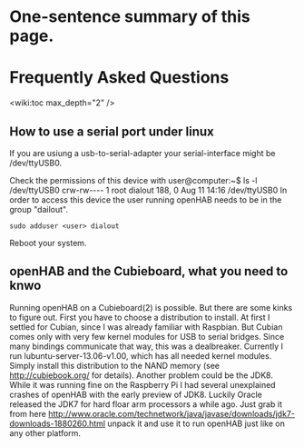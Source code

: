 # One-sentence summary of this page.

# Frequently Asked Questions

<wiki:toc max_depth="2" />

## How to use a serial port under linux

If you are usiung a usb-to-serial-adapter your serial-interface might be /dev/ttyUSB0.

Check the permissions of this device with
    user@computer:~$ ls -l /dev/ttyUSB0
    crw-rw---- 1 root dialout 188, 0 Aug 11 14:16 /dev/ttyUSB0
In order to access this device the user running openHAB needs to be in the group "dailout".

    sudo adduser <user> dialout

Reboot your system.

## openHAB and the Cubieboard, what you need to knwo

Running openHAB on a Cubieboard(2) is possible. But there are some kinks to figure out.
First you have to choose a distribution to install. At first I settled for Cubian, since I was already familiar with Raspbian. But Cubian comes only with very few kernel modules for USB to serial bridges. Since many bindings communicate that way, this was a dealbreaker. Currently I run lubuntu-server-13.06-v1.00, which has all needed kernel modules. Simply install this distribution to the NAND memory (see http://cubiebook.org/ for details).
Another problem could be the JDK8. While it was running fine on the Raspberry Pi I had several unexplained crashes of openHAB with the early preview of JDK8. Luckily Oracle released the JDK7 for hard floar arm processors a while ago. Just grab it from here http://www.oracle.com/technetwork/java/javase/downloads/jdk7-downloads-1880260.html unpack it and use it to run openHAB just like on any other platform.